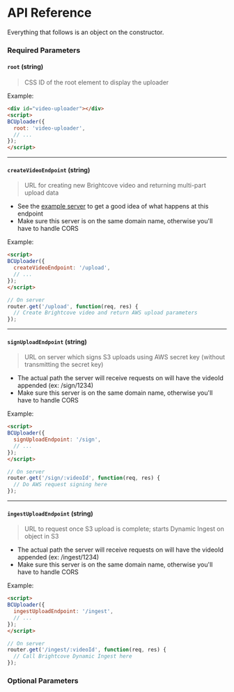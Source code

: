 API Reference
=============

Everything that follows is an object on the constructor.

### Required Parameters

#### `root` (string)

> CSS ID of the root element to display the uploader

Example:

```html
<div id="video-uploader"></div>
<script>
BCUploader({
  root: 'video-uploader',
  // ...
});
</script>
```

---

#### `createVideoEndpoint` (string)

> URL for creating new Brightcove video and returning multi-part upload data

 * See the [example server](./examples/nodes/src/controllers/upload.js) to get a good idea of what happens at this endpoint
 * Make sure this server is on the same domain name, otherwise you'll have to handle CORS

Example:

```html
<script>
BCUploader({
  createVideoEndpoint: '/upload',
  // ...
});
</script>
```

```js
// On server
router.get('/upload', function(req, res) {
  // Create Brightcove video and return AWS upload parameters
});
```

---

#### `signUploadEndpoint` (string)

> URL on server which signs S3 uploads using AWS secret key (without transmitting the secret key)

 * The actual path the server will receive requests on will have the videoId appended (ex: /sign/1234)
 * Make sure this server is on the same domain name, otherwise you'll have to handle CORS

Example:

```html
<script>
BCUploader({
  signUploadEndpoint: '/sign',
  // ...
});
</script>
```

```js
// On server
router.get('/sign/:videoId', function(req, res) {
  // Do AWS request signing here
});
```

---

#### `ingestUploadEndpoint` (string)

> URL to request once S3 upload is complete; starts Dynamic Ingest on object in S3


 * The actual path the server will receive requests on will have the videoId appended (ex: /ingest/1234)
 * Make sure this server is on the same domain name, otherwise you'll have to handle CORS

Example:

```html
<script>
BCUploader({
  ingestUploadEndpoint: '/ingest',
  // ...
});
</script>
```

```js
// On server
router.get('/ingest/:videoId', function(req, res) {
  // Call Brightcove Dynamic Ingest here
});
```

### Optional Parameters

####
